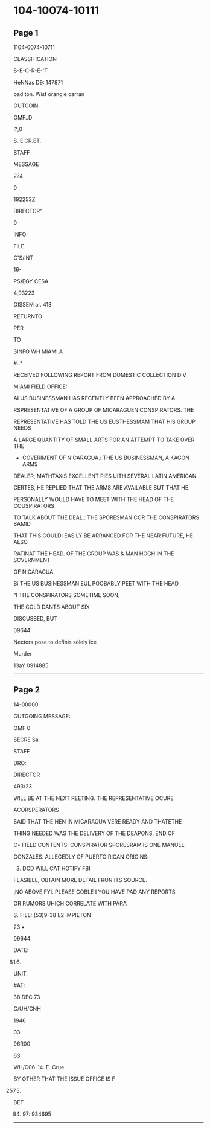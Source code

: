 # 104-10074-10111

## Page 1

1104-0074-10711

CLASSIFICATION

S-E-C-R-E-'T

HeNNas D9: 147871

bad ton. Wist orangie carran

OUTGOIN

OMF..D

.?;0

S. E.CR.ET.

STAFF

MESSAGE

2?4

0

192253Z

DIRECTOR"

0

INFO:

FiLE

C'S/INT

16-

PS/EGY CESA

4,93223

OISSEM ar. 413

RETURNTO

PER

TO

SINFO WH MIAMI.A

#..*

RECEIVED FOLLOWING REPORT FROM DOMESTIC COLLECTION DIV

MIAMI FIELD OFFICE:

ALUS BUSINESSMAN HAS RECENTLY BEEN APPROACHED BY A

RSPRESENTATIVE OF A GROUP OF MICARAGUEN CONSPIRATORS. THE

REPRESENTATIVE HAS TOLD THE US EUSTHESSMAM THAT HIS GROUP NEEDS

A LARGE QUANTITY OF SMALL ARTS FOR AN ATTEMPT TO TAKE OVER THE

- COVERIMENT OF NICARAGUA.: THE US BUSINESSMAN, A KAGON ARMS

DEALER, MATHTAXIS EXCELLENT PIES UITH SEVERAL LATIN AMERICAN

CERTES, HE REPLIED THAT THE ARMS ARE AVAILABLE BUT THAT HE.

PERSONALLY WOULD HAVE TO MEET WITH THE HEAD OF THE COUSPIRATORS

TO TALK ABOUT THE DEAL.: THE SPORESMAN COR THE CONSPIRATORS SAMID

THAT THIS COULD: EASILY BE ARRANGED FOR THE NEAR FUTURE, HE ALSO

RATINAT THE HEAD. OF THE GROUP WAS & MAN HOGH IN THE SCVERNMENT

OF NICARAGUA

Bi THE US BUSINESSMAN EUL POOBABLY PEET WITH THE HEAD

"I THE CONSPIRATORS SOMETIME SOON,

THE COLD DANTS ABOUT SIX

DISCUSSED, BUT

09644

Nectors pose to definis solely ice

Murder

13aY 0914885

---

## Page 2

14-00000

GUTGOING MESSAGE:

OMF 0

SECRE Sa

STAFF

DRO:

DIRECTOR

493/23

WILL BE AT THE NEXT REETING. THE REPRESENTATIVE OCURE

ACORSPERATORS

SAID THAT THE HEN IN MICARAGUA VERE READY AND THATETHE

THING NEEDED WAS THE DELIVERY OF THE DEAPONS. END OF

C• FIELD CONTENTS: CONSPIRATOR SPORESRAM IS ONE MANUEL

GONZALES. ALLEGEDLY OF PUERTO RICAN ORIGINS:

3. DCD WILL CAT HOTIFY FBI

FEASIBLE, OBTAIN MORE DETAIL FRON ITS SOURCE.

¡NO ABOVE FYI. PLEASE COBLE I YOU HAVE PAD ANY REPORTS

OR RUMORS UHICH CORRELATE WITH PARA

S. FILE: (53)9-38 E2 IMPIETON

23 •

09644

DATE:

0816.

UNIT.

#AT:

38 DEC 73

C/UH/CNH

1946

03

96R00

63

WH/C06-14. E. Crue

BY OTHER THAT THE ISSUE OFFICE IS F

2575.

BET

84. 97: 934695

---

